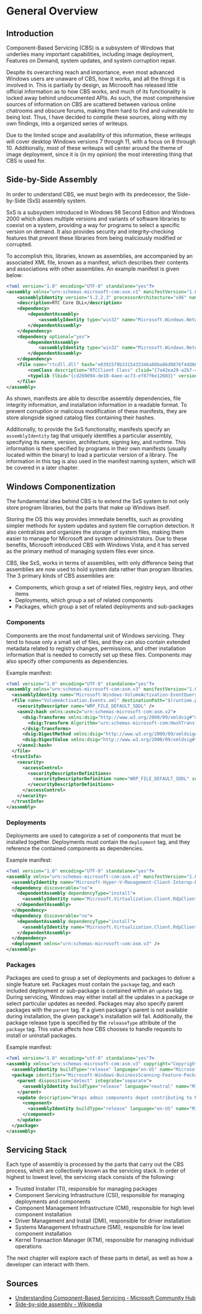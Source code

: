 # General Overview

## Introduction

Component-Based Servicing (CBS) is a subsystem of Windows that underlies many important capabilities, including image deployment, Features on Demand, system updates, and system corruption repair.

Despite its overarching reach and importance, even most advanced Windows users are unaware of CBS, how it works, and all the things it is involved in. This is partially by design, as Microsoft has released little official information as to how CBS works, and much of its functionality is locked away behind undocumented APIs. As such, the most comprehensive sources of information on CBS are scattered between various online chatrooms and obscure forums, making them hard to find and vulnerable to being lost. Thus, I have decided to compile these sources, along with my own findings, into a organized series of writeups.

Due to the limited scope and availability of this information, these writeups will cover desktop Windows versions 7 through 11, with a focus on 8 through 10. Additionally, most of these writeups will center around the theme of image deployment, since it is (in my opinion) the most interesting thing that CBS is used for.

## Side-by-Side Assembly

In order to understand CBS, we must begin with its predecessor, the Side-by-Side (SxS) assembly system.

SxS is a subsystem introduced in Windows 98 Second Edition and Windows 2000 which allows multiple versions and variants of software libraries to coexist on a system, providing a way for programs to select a specific version on demand. It also provides security and integrity-checking features that prevent these libraries from being maliciously modified or corrupted.

To accomplish this, libraries, known as assemblies, are accompanied by an associated XML file, known as a manifest, which describes their contents and associations with other assemblies. An example manifest is given below:

```xml
<?xml version="1.0" encoding="UTF-8" standalone="yes"?>
<assembly xmlns="urn:schemas-microsoft-com:asm.v1" manifestVersion="1.0">
    <assemblyIdentity version="5.2.2.3" processorArchitecture="x86" name="Microsoft.Windows.Networking.RtcDll" type="win32" publicKeyToken="6595b64144ccf1df"/>
    <description>RTC Core DLL</description>
    <dependency>
        <dependentAssembly>
            <assemblyIdentity type="win32" name="Microsoft.Windows.Networking.DxmRtp" version="5.2.2.3" processorArchitecture="x86" publicKeyToken="6595b64144ccf1df" language="*"/>
        </dependentAssembly>
    </dependency>
    <dependency optional="yes">
        <dependentAssembly>
            <assemblyIdentity type="win32" name="Microsoft.Windows.Networking.RtcRes" version="5.2.2.3" processorArchitecture="x86" publicKeyToken="6595b64144ccf1df" language="*"/>
        </dependentAssembly>
    </dependency>
    <file name="rtcdll.dll" hash="e0391579b3315433346a80ba86d0876f4dd669d9" hashalg="SHA1">
        <comClass description="RTCClient Class" clsid="{7a42ea29-a2b7-40c4-b091-f6f024aa89be}" threadingModel="Apartment"/>
        <typelib tlbid="{cd260094-de10-4aee-ac73-ef87f6e12683}" version="1.1" helpdir=""/>
    </file>
</assembly>
```

As shown, manifests are able to describe assembly dependencies, file integrity information, and installation information in a readable format. To prevent corruption or malicious modification of these manifests, they are store alongside signed catalog files containing their hashes.

Additionally, to provide the SxS functionality, manifests specify an `assemblyIdentity` tag that uniquely identifies a particular assembly, specifying its name, version, architecture, signing key, and runtime. This information is then specified by programs in their own manifests (usually located within the binary) to load a particular version of a library. The information in this tag is also used in the manifest naming system, which will be covered in a later chapter.

## Windows Componentization

The fundamental idea behind CBS is to extend the SxS system to not only store program libraries, but the parts that make up Windows itself.

Storing the OS this way provides immediate benefits, such as providing simpler methods for system updates and system file corruption detection. It also centralizes and organizes the storage of system files, making them easier to manage for Microsoft and system adminsistrators. Due to these benefits, Microsoft introduced CBS with Windows Vista, and it has served as the primary method of managing system files ever since.

CBS, like SxS, works in terms of assemblies, with only difference being that assemblies are now used to hold system data rather than program libraries. The 3 primary kinds of CBS assemblies are:
 - Components, which group a set of related files, registry keys, and other items
 - Deployments, which group a set of related components
 - Packages, which group a set of related deployments and sub-packages

### Components

Components are the most fundamental unit of Windows servicing. They tend to house only a small set of files, and they can also contain extended metadata related to registry changes, permissions, and other installation information that is needed to correctly set up these files. Components may also specify other components as dependencies.

Example manifest:

```xml
<?xml version="1.0" encoding="UTF-8" standalone="yes"?>
<assembly xmlns="urn:schemas-microsoft-com:asm.v3" manifestVersion="1.0" copyright="Copyright (c) Microsoft Corporation. All Rights Reserved.">
  <assemblyIdentity name="Microsoft-Windows-VolumeActivation-EventQuery" version="6.2.8250.0" processorArchitecture="amd64" language="neutral" buildType="release" publicKeyToken="31bf3856ad364e35" versionScope="nonSxS" />
  <file name="VolumeActivation.Events.xml" destinationPath="$(runtime.programData)\Microsoft\Event Viewer\Views\ServerRoles\" sourceName="VolumeActivation.Events.xml" sourcePath=".\" importPath="$(build.nttree)\">
    <securityDescriptor name="WRP_FILE_DEFAULT_SDDL" />
    <asmv2:hash xmlns:asmv2="urn:schemas-microsoft-com:asm.v2">
      <dsig:Transforms xmlns:dsig="http://www.w3.org/2000/09/xmldsig#">
        <dsig:Transform Algorithm="urn:schemas-microsoft-com:HashTransforms.Identity" />
      </dsig:Transforms>
      <dsig:DigestMethod xmlns:dsig="http://www.w3.org/2000/09/xmldsig#" Algorithm="http://www.w3.org/2000/09/xmldsig#sha256" />
      <dsig:DigestValue xmlns:dsig="http://www.w3.org/2000/09/xmldsig#">UZq+KgtzhkSi0GBqhcE16sHbVjSqibRrRdWaG/KUsmc=</dsig:DigestValue>
    </asmv2:hash>
  </file>
  <trustInfo>
    <security>
      <accessControl>
        <securityDescriptorDefinitions>
          <securityDescriptorDefinition name="WRP_FILE_DEFAULT_SDDL" sddl="O:S-1-5-80-956008885-3418522649-1831038044-1853292631-2271478464G:S-1-5-80-956008885-3418522649-1831038044-1853292631-2271478464D:P(A;;FA;;;S-1-5-80-956008885-3418522649-1831038044-1853292631-2271478464)(A;;GRGX;;;BA)(A;;GRGX;;;SY)(A;;GRGX;;;BU)(A;;GRGX;;;S-1-15-2-1)S:(AU;FASA;0x000D0116;;;WD)" operationHint="replace" description="Default SDDL for Windows Resource Protected file" />
        </securityDescriptorDefinitions>
      </accessControl>
    </security>
  </trustInfo>
</assembly>
```

### Deployments

Deployments are used to categorize a set of components that must be installed together. Deployments must contain the `deployment` tag, and they reference the contained components as dependencies.

Example manifest:

```xml
<?xml version="1.0" encoding="UTF-8" standalone="yes"?>
<assembly xmlns="urn:schemas-microsoft-com:asm.v3" manifestVersion="1.0" copyright="Copyright (c) Microsoft Corporation. All Rights Reserved.">
  <assemblyIdentity name="Microsoft-Hyper-V-Management-Client-Interop-Deployment" version="6.2.8250.0" processorArchitecture="amd64" language="neutral" buildType="release" publicKeyToken="31bf3856ad364e35" versionScope="nonSxS" />
  <dependency discoverable="no">
    <dependentAssembly dependencyType="install">
      <assemblyIdentity name="Microsoft.Virtualization.Client.RdpClientAxHost" version="6.2.8250.0" processorArchitecture="msil" language="neutral" buildType="release" publicKeyToken="31bf3856ad364e35" versionScope="nonSxS" />
    </dependentAssembly>
  </dependency>
  <dependency discoverable="no">
    <dependentAssembly dependencyType="install">
      <assemblyIdentity name="Microsoft.Virtualization.Client.RdpClientInterop" version="6.2.8250.0" processorArchitecture="msil" language="neutral" buildType="release" publicKeyToken="31bf3856ad364e35" versionScope="nonSxS" />
    </dependentAssembly>
  </dependency>
  <deployment xmlns="urn:schemas-microsoft-com:asm.v3" />
</assembly>
```

### Packages

Packages are used to group a set of deployments and packages to deliver a single feature set. Packages must contain the `package` tag, and each included deployment or sub-package is contained within an `update` tag. During servicing, Windows may either install all the updates in a package or select particular updates as needed. Packages may also specify parent packages with the `parent` tag. If a given package's parent is not available during installation, the given package's installation will fail. Additionally, the package release type is specified by the `releaseType` attribute of the `package` tag. This value affects how CBS chooses to handle requests to install or uninstall packages.

Example manifest:

```xml
<?xml version="1.0" encoding="utf-8" standalone="yes"?>
<assembly xmlns="urn:schemas-microsoft-com:asm.v3" copyright="Copyright (c) Microsoft Corporation. All Rights Reserved." manifestVersion="1.0">
  <assemblyIdentity buildType="release" language="en-US" name="Microsoft-Windows-BusinessScanning-Feature-Package-admin" processorArchitecture="amd64" publicKeyToken="31bf3856ad364e35" version="6.2.8250.0"/>
  <package identifier="Microsoft-Windows-BusinessScanning-Feature-Package-admin LP" releaseType="Language Pack">
    <parent disposition="detect" integrate="separate">
      <assemblyIdentity buildType="release" language="neutral" name="Microsoft-Windows-BusinessScanning-Feature-Package-admin" processorArchitecture="amd64" publicKeyToken="31bf3856ad364e35" version="6.2.8250.0"/>
    </parent>
    <update description="Wraps admin components depot contributing to Microsoft-Windows-BusinessScanning-Feature-Package-admin" displayName="Microsoft-Windows-BusinessScanning-Feature-Package-admin" name="Microsoft-Windows-BusinessScanning-Feature-Package-admin">
      <component>
        <assemblyIdentity buildType="release" language="en-US" name="Microsoft-Windows-BusinessScanning-Feature-Package-admin-deployment-LanguagePack" processorArchitecture="amd64" publicKeyToken="31bf3856ad364e35" version="6.2.8250.0" versionScope="nonSxS"/>
      </component>
    </update>
  </package>
</assembly>
```

## Servicing Stack

Each type of assembly is processed by the parts that carry out the CBS process, which are collectively known as the servicing stack. In order of highest to lowest level, the servicing stack consists of the following:

 - Trusted Installer (TI), responsible for managing packages
 - Component Servicing Infrastructure (CSI), responsible for managing deployments and components
 - Component Management Infrastructure (CMI), responsible for high level component installation
 - Driver Management and Install (DMI), responsible for driver installation
 - Systems Management Infrastructure (SMI), responsible for low level component installation
 - Kernel Transaction Manager (KTM), responsible for managing individual operations

The next chapter will explore each of these parts in detail, as well as how a developer can interact with them.

## Sources

 - [Understanding Component-Based Servicing - Microsoft Community Hub](https://techcommunity.microsoft.com/t5/ask-the-performance-team/understanding-component-based-servicing/ba-p/373012)
 - [Side-by-side assembly - Wikipedia](https://en.wikipedia.org/wiki/Side-by-side_assembly)

